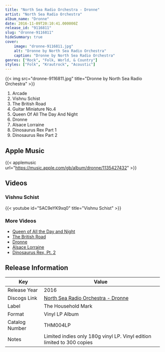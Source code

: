 ```yaml
---
title: "North Sea Radio Orchestra - Dronne"
artist: "North Sea Radio Orchestra"
album_name: "Dronne"
date: 2016-11-09T20:10:41.000000Z
release_id: "9116811"
slug: "dronne-9116811"
hideSummary: true
cover:
    image: "dronne-9116811.jpg"
    alt: "Dronne by North Sea Radio Orchestra"
    caption: "Dronne by North Sea Radio Orchestra"
genres: ["Rock", "Folk, World, & Country"]
styles: ["Folk", "Krautrock", "Acoustic"]
---
```


{{< img src="dronne-9116811.jpg" title="Dronne by North Sea Radio Orchestra" >}}

<!-- section break -->

1. Arcade
2. Vishnu Schist 
3. The British Road
4. Guitar Miniature No.4 
5. Queen Of All The Day And Night 
6. Dronne
7. Alsace Lorraine
8. Dinosaurus Rex Part 1
9. Dinosaurus Rex Part 2 

<!-- section break -->




## Apple Music
{{< applemusic url="https://music.apple.com/gb/album/dronne/1135427432" >}}





## Videos
### Vishnu Schist
{{< youtube id="5AC9eYK9xq0" title="Vishnu Schist" >}}<br>

### More Videos

- [Queen of All the Day and Night](https://www.youtube.com/watch?v=xS6jpnVgx9M)
- [The British Road](https://www.youtube.com/watch?v=yafycMIV3aw)
- [Dronne](https://www.youtube.com/watch?v=nhKGhRd8wEc)
- [Alsace Lorraine](https://www.youtube.com/watch?v=HJjdqk6TV9c)
- [Dinosaurus Rex, Pt. 2](https://www.youtube.com/watch?v=XLAfZfAhTkY)


## Release Information
|  Key           | Value                                                |
| ---------------| ---------------------------------------------------- |
| Release Year   | 2016                                   |
| Discogs Link   | [North Sea Radio Orchestra - Dronne](https://www.discogs.com/release/9116811-North-Sea-Radio-Orchestra-Dronne) |
| Label          | The Household Mark |
| Format         | Vinyl LP Album |
| Catalog Number | THM004LP |
| Notes | Limited indies only 180g vinyl LP. Vinyl edition limited to 300 copies |